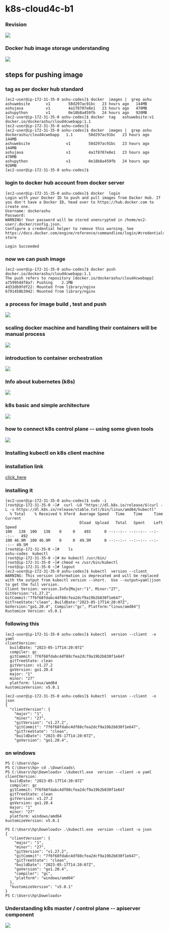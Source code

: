 # k8s-cloud4c-b1

### Revision 

<img src="rev.png">

### Docker hub image storage understanding 

<img src="dh.png">

## steps for pushing image 

### tag as per docker hub standard 

```
[ec2-user@ip-172-31-35-0 ashu-codes]$ docker  images |  grep ashu
ashuwebsite       v1        58d297ac91bc   23 hours ago   144MB
ashujava          v1        4a1f8707e8e1   23 hours ago   470MB
ashupython        v1        0e18b8a459fb   24 hours ago   920MB
[ec2-user@ip-172-31-35-0 ashu-codes]$ docker  tag   ashuwebsite:v1   docker.io/dockerashu/cloud4cwebapp:1.1 
[ec2-user@ip-172-31-35-0 ashu-codes]$ 
[ec2-user@ip-172-31-35-0 ashu-codes]$ docker  images |  grep ashu
dockerashu/cloud4cwebapp   1.1       58d297ac91bc   23 hours ago   144MB
ashuwebsite                v1        58d297ac91bc   23 hours ago   144MB
ashujava                   v1        4a1f8707e8e1   23 hours ago   470MB
ashupython                 v1        0e18b8a459fb   24 hours ago   920MB
[ec2-user@ip-172-31-35-0 ashu-codes]$ 
```

### login to docker hub account from docker server 

```
[ec2-user@ip-172-31-35-0 ashu-codes]$ docker  login 
Login with your Docker ID to push and pull images from Docker Hub. If you don't have a Docker ID, head over to https://hub.docker.com to create one.
Username: dockerashu
Password: 
WARNING! Your password will be stored unencrypted in /home/ec2-user/.docker/config.json.
Configure a credential helper to remove this warning. See
https://docs.docker.com/engine/reference/commandline/login/#credentials-store

Login Succeeded
```

### now we can push image 

```
[ec2-user@ip-172-31-35-0 ashu-codes]$ docker push  docker.io/dockerashu/cloud4cwebapp:1.1
The push refers to repository [docker.io/dockerashu/cloud4cwebapp]
a75995ddf8a7: Pushing    2.1MB
4d33db9fdf22: Mounted from library/nginx 
6791458b3942: Mounted from library/nginx 
```

### a process for image build , test and push 

<img src="push1.png">

### scaling docker machine and handling their containers will be manual process 

<img src="prob.png">

### introduction to container orchestration 

<img src="carch.png">

### Info about kubernetes (k8s)

<img src="k8s1.png">

### k8s basic and simple architecture 

<img src="k8s2.png">

### how to connect k8s control plane -- using some given tools 

<img src="tools.png">

### Installing kubectl on k8s client machine 
### installation link 
[click_here](https://kubernetes.io/docs/tasks/tools/)

### installing it 

```
[ec2-user@ip-172-31-35-0 ashu-codes]$ sudo -i
[root@ip-172-31-35-0 ~]#  curl -LO "https://dl.k8s.io/release/$(curl -L -s https://dl.k8s.io/release/stable.txt)/bin/linux/amd64/kubectl"
  % Total    % Received % Xferd  Average Speed   Time    Time     Time  Current
                                 Dload  Upload   Total   Spent    Left  Speed
100   138  100   138    0     0    493      0 --:--:-- --:--:-- --:--:--   492
100 46.9M  100 46.9M    0     0  49.5M      0 --:--:-- --:--:-- --:--:-- 49.5M
[root@ip-172-31-35-0 ~]#    ls
ashu-codes  kubectl
[root@ip-172-31-35-0 ~]# mv kubectl /usr/bin/
[root@ip-172-31-35-0 ~]# chmod +x /usr/bin/kubectl 
[root@ip-172-31-35-0 ~]# logout
[ec2-user@ip-172-31-35-0 ashu-codes]$ kubectl  version --client 
WARNING: This version information is deprecated and will be replaced with the output from kubectl version --short.  Use --output=yaml|json to get the full version.
Client Version: version.Info{Major:"1", Minor:"27", GitVersion:"v1.27.2", GitCommit:"7f6f68fdabc4df88cfea2dcf9a19b2b830f1e647", GitTreeState:"clean", BuildDate:"2023-05-17T14:20:07Z", GoVersion:"go1.20.4", Compiler:"gc", Platform:"linux/amd64"}
Kustomize Version: v5.0.1
```

### following this 

```
[ec2-user@ip-172-31-35-0 ashu-codes]$ kubectl  version --client  -o yaml 
clientVersion:
  buildDate: "2023-05-17T14:20:07Z"
  compiler: gc
  gitCommit: 7f6f68fdabc4df88cfea2dcf9a19b2b830f1e647
  gitTreeState: clean
  gitVersion: v1.27.2
  goVersion: go1.20.4
  major: "1"
  minor: "27"
  platform: linux/amd64
kustomizeVersion: v5.0.1

[ec2-user@ip-172-31-35-0 ashu-codes]$ kubectl  version --client  -o json 
{
  "clientVersion": {
    "major": "1",
    "minor": "27",
    "gitVersion": "v1.27.2",
    "gitCommit": "7f6f68fdabc4df88cfea2dcf9a19b2b830f1e647",
    "gitTreeState": "clean",
    "buildDate": "2023-05-17T14:20:07Z",
    "goVersion": "go1.20.4",
```

### on windows 

```
PS C:\Users\hp>
PS C:\Users\hp> cd .\Downloads\
PS C:\Users\hp\Downloads> .\kubectl.exe  version --client -o yaml
clientVersion:
  buildDate: "2023-05-17T14:20:07Z"
  compiler: gc
  gitCommit: 7f6f68fdabc4df88cfea2dcf9a19b2b830f1e647
  gitTreeState: clean
  gitVersion: v1.27.2
  goVersion: go1.20.4
  major: "1"
  minor: "27"
  platform: windows/amd64
kustomizeVersion: v5.0.1

PS C:\Users\hp\Downloads> .\kubectl.exe  version --client -o json
{
  "clientVersion": {
    "major": "1",
    "minor": "27",
    "gitVersion": "v1.27.2",
    "gitCommit": "7f6f68fdabc4df88cfea2dcf9a19b2b830f1e647",
    "gitTreeState": "clean",
    "buildDate": "2023-05-17T14:20:07Z",
    "goVersion": "go1.20.4",
    "compiler": "gc",
    "platform": "windows/amd64"
  },
  "kustomizeVersion": "v5.0.1"
}
PS C:\Users\hp\Downloads>
```

### Understanding k8s master / control plane  -- apiserver component 

<img src="apiserver.png">





